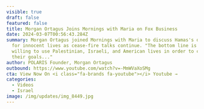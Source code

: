 ```yaml
---
visible: true
draft: false
featured: false
title: Morgan Ortagus Joins Mornings with Maria on Fox Business
date: 2024-03-07T00:56:43.284Z
summary: Morgan Ortagus joined Mornings with Maria to discuss Hamas's disregard
  for innocent lives as cease-fire talks continue. "The bottom line is Hamas is
  willing to use Palestinian, Israeli, and American lives in order to cement
  their goals..."
author: POLARIS Founder, Morgan Ortagus
outbound: https://www.youtube.com/watch?v=-MmWVaXoSMg
cta: View Now On <i class="fa-brands fa-youtube"></i> Youtube →
categories:
  - Videos
  - Israel
image: /img/updates/img_8449.jpg
---
```

